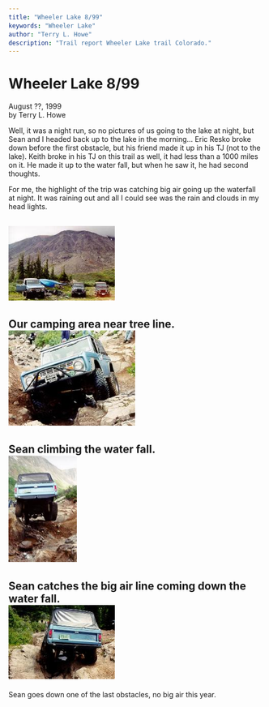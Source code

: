 ```yaml
---
title: "Wheeler Lake 8/99"
keywords: "Wheeler Lake"
author: "Terry L. Howe"
description: "Trail report Wheeler Lake trail Colorado."
---
```

# Wheeler Lake 8/99

August ??, 1999  
by Terry L. Howe  

Well, it was a night run, so no pictures of us going to the lake at night, but Sean and I headed back up to the lake in the morning... Eric Resko broke down before the first obstacle, but his friend made it up in his TJ (not to the lake). Keith broke in his TJ on this trail as well, it had less than a 1000 miles on it. He made it up to the water fall, but when he saw it, he had second thoughts.

For me, the highlight of the trip was catching big air going up the waterfall at night. It was raining out and all I could see was the rain and clouds in my head lights. 

![Wheeler Lake](/images/terry/trail/wl990704.jpg)  
---  
Our camping area near tree line.   
![Wheeler Lake](/images/terry/trail/wl990703.jpg)  
---  
Sean climbing the water fall.   
![Wheeler Lake](/images/terry/trail/wl990702.jpg)  
---  
Sean catches the big air line coming down the water fall.   
![Wheeler Lake](/images/terry/trail/wl990701.jpg)  
---  
Sean goes down one of the last obstacles, no big air this year.